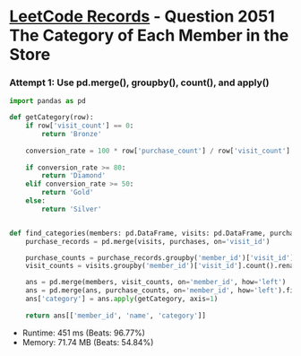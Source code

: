 # [LeetCode Records](../../README.md) - Question 2051 The Category of Each Member in the Store

### Attempt 1: Use pd.merge(), groupby(), count(), and apply()
```py
import pandas as pd

def getCategory(row):
    if row['visit_count'] == 0:
        return 'Bronze'
    
    conversion_rate = 100 * row['purchase_count'] / row['visit_count']
    
    if conversion_rate >= 80:
        return 'Diamond'
    elif conversion_rate >= 50:
        return 'Gold'
    else:
        return 'Silver'


def find_categories(members: pd.DataFrame, visits: pd.DataFrame, purchases: pd.DataFrame) -> pd.DataFrame:
    purchase_records = pd.merge(visits, purchases, on='visit_id')

    purchase_counts = purchase_records.groupby('member_id')['visit_id'].count().rename('purchase_count').reset_index()
    visit_counts = visits.groupby('member_id')['visit_id'].count().rename('visit_count').reset_index()

    ans = pd.merge(members, visit_counts, on='member_id', how='left')
    ans = pd.merge(ans, purchase_counts, on='member_id', how='left').fillna(0)
    ans['category'] = ans.apply(getCategory, axis=1)
    
    return ans[['member_id', 'name', 'category']]
```
- Runtime: 451 ms (Beats: 96.77%)
- Memory: 71.74 MB (Beats: 54.84%)

<br>

